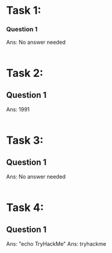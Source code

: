 # Task 1:
### Question 1
Ans: No answer needed
<br>
<br>
# Task 2:
## Question 1
Ans: 1991
<br>
<br>
# Task 3:
## Question 1
Ans: No answer needed
<br>
<br>
# Task 4:
## Question 1
Ans: "echo TryHackMe"
Ans: tryhackme
<br>
<br>
